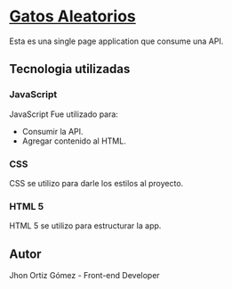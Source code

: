 # [Gatos Aleatorios](https://jhonortizgomez.github.io/Cats/)

Esta es una single page application que consume una API.

## Tecnologia utilizadas

### JavaScript

JavaScript Fue utilizado para:

- Consumir la API.
- Agregar contenido al HTML.

### CSS

CSS se utilizo para darle los estilos al proyecto.

### HTML 5

HTML 5 se utilizo para estructurar la app.

## Autor

Jhon Ortiz Gómez - Front-end Developer
